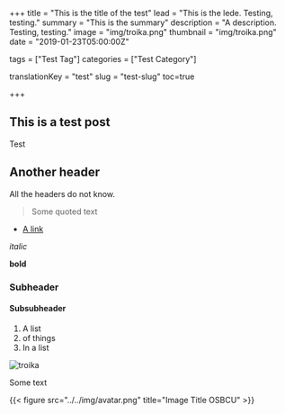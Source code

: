 +++
title = "This is the title of the test"
lead = "This is the lede. Testing, testing."
summary = "This is the summary"
description = "A description. Testing, testing."
image = "img/troika.png"
thumbnail = "img/troika.png"
date = "2019-01-23T05:00:00Z"

tags = ["Test Tag"]
categories = ["Test Category"]


translationKey = "test"
slug = "test-slug"
toc=true

+++

## This is a test post

Test

## Another header

All the headers do not know.

> Some quoted text

- [A link](https://osbcu.ca)


*italic*

**bold**

### Subheader
#### Subsubheader
1. A list
1. of things
1. In a list


![troika](../../img/troika.png)

Some text


{{< figure src="../../img/avatar.png" title="Image Title OSBCU" >}}

